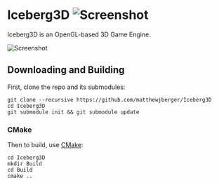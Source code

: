 # Iceberg3D ![Screenshot](http://imgur.com/BKjpnp1.png)

Iceberg3D is an OpenGL-based 3D Game Engine.

![Screenshot](http://imgur.com/fGLzSfE.jpg)

## Downloading and Building

First, clone the repo and its submodules:

    git clone --recursive https://github.com/matthewjberger/Iceberg3D
    cd Iceberg3D
    git submodule init && git submodule update
    
### CMake
Then to build, use [CMake](https://cmake.org/):

    cd Iceberg3D
    mkdir Build
    cd Build
    cmake ..
